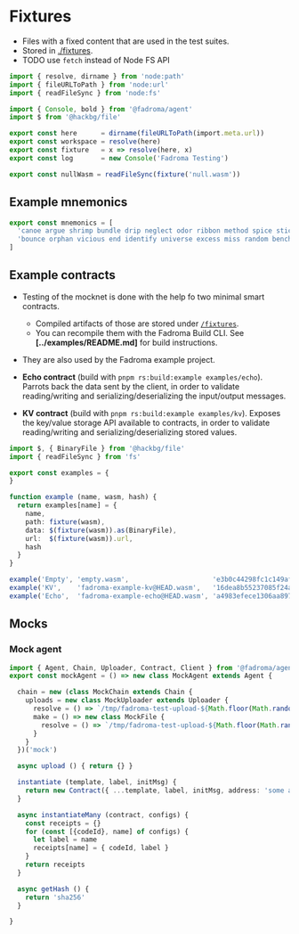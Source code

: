 # Fixtures

* Files with a fixed content that are used in the test suites.
* Stored in [./fixtures](./fixtures/README.md).
* TODO use `fetch` instead of Node FS API

```typescript
import { resolve, dirname } from 'node:path'
import { fileURLToPath } from 'node:url'
import { readFileSync } from 'node:fs'

import { Console, bold } from '@fadroma/agent'
import $ from '@hackbg/file'
```

```typescript
export const here      = dirname(fileURLToPath(import.meta.url))
export const workspace = resolve(here)
export const fixture   = x => resolve(here, x)
export const log       = new Console('Fadroma Testing')

export const nullWasm = readFileSync(fixture('null.wasm'))
```

## Example mnemonics

```typescript
export const mnemonics = [
  'canoe argue shrimp bundle drip neglect odor ribbon method spice stick pilot produce actual recycle deposit year crawl praise royal enlist option scene spy',
  'bounce orphan vicious end identify universe excess miss random bench coconut curious chuckle fitness clean space damp bicycle legend quick hood sphere blur thing'
]
```

## Example contracts

* Testing of the mocknet is done with the help fo two minimal smart contracts.
  * Compiled artifacts of those are stored under [`/fixtures`](./fixtures/README.md).
  * You can recompile them with the Fadroma Build CLI.
    See **[../examples/README.md]** for build instructions.
* They are also used by the Fadroma example project.

* **Echo contract** (build with `pnpm rs:build:example examples/echo`).
  Parrots back the data sent by the client, in order to validate
  reading/writing and serializing/deserializing the input/output messages.
* **KV contract** (build with `pnpm rs:build:example examples/kv`).
  Exposes the key/value storage API available to contracts,
  in order to validate reading/writing and serializing/deserializing stored values.

```typescript
import $, { BinaryFile } from '@hackbg/file'
import { readFileSync } from 'fs'

export const examples = {
}

function example (name, wasm, hash) {
  return examples[name] = {
    name,
    path: fixture(wasm),
    data: $(fixture(wasm)).as(BinaryFile),
    url:  $(fixture(wasm)).url,
    hash
  }
}

example('Empty', 'empty.wasm',                     'e3b0c44298fc1c149afbf4c8996fb92427ae41e4649b934ca495991b7852b855')
example('KV',    'fadroma-example-kv@HEAD.wasm',   '16dea8b55237085f24af980bbd408f1d6893384996e90e0ce2c6fc3432692a0d')
example('Echo',  'fadroma-example-echo@HEAD.wasm', 'a4983efece1306aa897651fff74cae18436fc3280fc430d11a4997519659b6fd')
```

## Mocks

### Mock agent

```typescript
import { Agent, Chain, Uploader, Contract, Client } from '@fadroma/agent'
export const mockAgent = () => new class MockAgent extends Agent {

  chain = new (class MockChain extends Chain {
    uploads = new class MockUploader extends Uploader {
      resolve = () => `/tmp/fadroma-test-upload-${Math.floor(Math.random()*1000000)}`
      make = () => new class MockFile {
        resolve = () => `/tmp/fadroma-test-upload-${Math.floor(Math.random()*1000000)}`
      }
    }
  })('mock')

  async upload () { return {} }

  instantiate (template, label, initMsg) {
    return new Contract({ ...template, label, initMsg, address: 'some address' })
  }

  async instantiateMany (contract, configs) {
    const receipts = {}
    for (const [{codeId}, name] of configs) {
      let label = name
      receipts[name] = { codeId, label }
    }
    return receipts
  }

  async getHash () {
    return 'sha256'
  }

}
```
